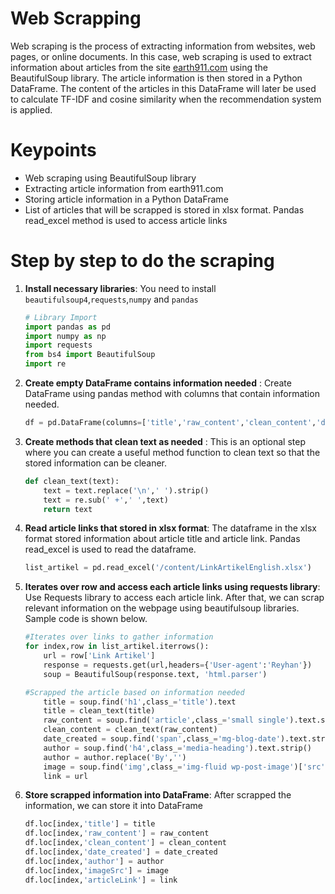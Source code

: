 # Web Scrapping
Web scraping is the process of extracting information from websites, web pages, or online documents. In this case, web scraping is used to extract information about articles from the site [earth911.com](https://www.earth911.com) using the BeautifulSoup library. The article information is then stored in a Python DataFrame. The content of the articles in this DataFrame will later be used to calculate TF-IDF and cosine similarity when the recommendation system is applied.

# Keypoints
- Web scraping using BeautifulSoup library
- Extracting article information from earth911.com
- Storing article information in a Python DataFrame
- List of articles that will be scrapped is stored in xlsx format. Pandas read_excel method is used to access article links

# Step by step to do the scraping
1. **Install necessary libraries**: You need to install `beautifulsoup4`,`requests`,`numpy` and `pandas`
    ```python 
    # Library Import
    import pandas as pd
    import numpy as np
    import requests
    from bs4 import BeautifulSoup
    import re
    ```
2. **Create empty DataFrame contains information needed** : Create DataFrame using pandas method with columns that contain information needed.
    ```python 
    df = pd.DataFrame(columns=['title','raw_content','clean_content','date_created','author','imageSrc','articleLink'])
    ```
3. **Create methods that clean text as needed** : This is an optional step where you can create a useful method function to clean text so that the stored information can be cleaner.
    ```python
    def clean_text(text):
        text = text.replace('\n',' ').strip()
        text = re.sub(' +',' ',text)
        return text
    ```
4. **Read article links that stored in xlsx format**: The dataframe in the xlsx format stored information about article title and article link. Pandas read_excel is used to read the dataframe.
    ```python
    list_artikel = pd.read_excel('/content/LinkArtikelEnglish.xlsx')
    ```

5. **Iterates over row and access each article links using requests library**: Use Requests library to access each article link. After that, we can scrap relevant information on the webpage using beautifulsoup libraries. Sample code is shown below.
    ```python
    #Iterates over links to gather information
    for index,row in list_artikel.iterrows():
        url = row['Link Artikel']
        response = requests.get(url,headers={'User-agent':'Reyhan'})
        soup = BeautifulSoup(response.text, 'html.parser')

    #Scrapped the article based on information needed
        title = soup.find('h1',class_='title').text
        title = clean_text(title)
        raw_content = soup.find('article',class_='small single').text.strip()
        clean_content = clean_text(raw_content)
        date_created = soup.find('span',class_='mg-blog-date').text.strip()
        author = soup.find('h4',class_='media-heading').text.strip()
        author = author.replace('By','')
        image = soup.find('img',class_='img-fluid wp-post-image')['src']
        link = url
    ```

6. **Store scrapped information into DataFrame**: After scrapped the information, we can store it into DataFrame
    ```python
    df.loc[index,'title'] = title
    df.loc[index,'raw_content'] = raw_content
    df.loc[index,'clean_content'] = clean_content
    df.loc[index,'date_created'] = date_created
    df.loc[index,'author'] = author
    df.loc[index,'imageSrc'] = image
    df.loc[index,'articleLink'] = link
    ```